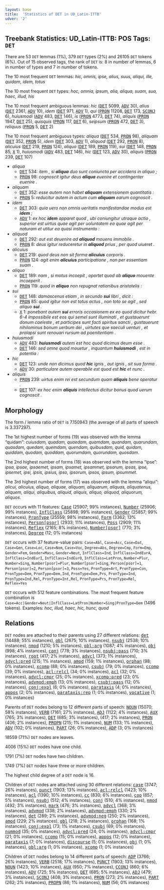 ```yaml
---
layout: base
title:  'Statistics of DET in UD_Latin-ITTB'
udver: '2'
---
```


## Treebank Statistics: UD_Latin-ITTB: POS Tags: `DET`

There are 53 `DET` lemmas (1%), 379 `DET` types (2%) and 26105 `DET` tokens (6%).
Out of 15 observed tags, the rank of `DET` is: 8 in number of lemmas, 6 in number of types and 7 in number of tokens.

The 10 most frequent `DET` lemmas: <em>hic, omnis, ipse, alius, suus, aliqui, ille, quidam, idem, totus</em>

The 10 most frequent `DET` types:  <em>hoc, omnia, ipsum, alia, aliqua, suam, sua, haec, illud, his</em>

The 10 most frequent ambiguous lemmas: <em>hic</em> (<tt><a href="la_ittb-pos-DET.html">DET</a></tt> 5099, <tt><a href="la_ittb-pos-ADV.html">ADV</a></tt> 30), <em>alius</em> (<tt><a href="la_ittb-pos-DET.html">DET</a></tt> 2361, <tt><a href="la_ittb-pos-ADV.html">ADV</a></tt> 10), <em>idem</em> (<tt><a href="la_ittb-pos-DET.html">DET</a></tt> 971, <tt><a href="la_ittb-pos-ADV.html">ADV</a></tt> 1), <em>qui</em> (<tt><a href="la_ittb-pos-PRON.html">PRON</a></tt> 11208, <tt><a href="la_ittb-pos-DET.html">DET</a></tt> 173, <tt><a href="la_ittb-pos-SCONJ.html">SCONJ</a></tt> 6), <em>huiusmodi</em> (<tt><a href="la_ittb-pos-ADV.html">ADV</a></tt> 483, <tt><a href="la_ittb-pos-DET.html">DET</a></tt> 146), <em>is</em> (<tt><a href="la_ittb-pos-PRON.html">PRON</a></tt> 4773, <tt><a href="la_ittb-pos-DET.html">DET</a></tt> 74), <em>aliquis</em> (<tt><a href="la_ittb-pos-PRON.html">PRON</a></tt> 1947, <tt><a href="la_ittb-pos-DET.html">DET</a></tt> 25), <em>quisquis</em> (<tt><a href="la_ittb-pos-PRON.html">PRON</a></tt> 117, <tt><a href="la_ittb-pos-DET.html">DET</a></tt> 6), <em>seipsum</em> (<tt><a href="la_ittb-pos-PRON.html">PRON</a></tt> 472, <tt><a href="la_ittb-pos-DET.html">DET</a></tt> 3), <em>reliquus</em> (<tt><a href="la_ittb-pos-PRON.html">PRON</a></tt> 5, <tt><a href="la_ittb-pos-DET.html">DET</a></tt> 2)

The 10 most frequent ambiguous types:  <em>aliqua</em> (<tt><a href="la_ittb-pos-DET.html">DET</a></tt> 534, <tt><a href="la_ittb-pos-PRON.html">PRON</a></tt> 98), <em>aliquam</em> (<tt><a href="la_ittb-pos-DET.html">DET</a></tt> 352, <tt><a href="la_ittb-pos-PRON.html">PRON</a></tt> 5), <em>idem</em> (<tt><a href="la_ittb-pos-DET.html">DET</a></tt> 303, <tt><a href="la_ittb-pos-ADV.html">ADV</a></tt> 1), <em>aliquod</em> (<tt><a href="la_ittb-pos-DET.html">DET</a></tt> 292, <tt><a href="la_ittb-pos-PRON.html">PRON</a></tt> 8), <em>alicuius</em> (<tt><a href="la_ittb-pos-DET.html">DET</a></tt> 219, <tt><a href="la_ittb-pos-PRON.html">PRON</a></tt> 124), <em>aliquo</em> (<tt><a href="la_ittb-pos-DET.html">DET</a></tt> 189, <tt><a href="la_ittb-pos-PRON.html">PRON</a></tt> 119), <em>sui</em> (<tt><a href="la_ittb-pos-DET.html">DET</a></tt> 148, <tt><a href="la_ittb-pos-PRON.html">PRON</a></tt> 85, <tt><a href="la_ittb-pos-X.html">X</a></tt> 1), <em>huiusmodi</em> (<tt><a href="la_ittb-pos-ADV.html">ADV</a></tt> 483, <tt><a href="la_ittb-pos-DET.html">DET</a></tt> 146), <em>hic</em> (<tt><a href="la_ittb-pos-DET.html">DET</a></tt> 123, <tt><a href="la_ittb-pos-ADV.html">ADV</a></tt> 30), <em>aliquis</em> (<tt><a href="la_ittb-pos-PRON.html">PRON</a></tt> 239, <tt><a href="la_ittb-pos-DET.html">DET</a></tt> 107)


* <em>aliqua</em>
  * <tt><a href="la_ittb-pos-DET.html">DET</a></tt> 534: <em>item , si <b>aliqua</b> duo sunt coniuncta per accidens in aliquo ;</em>
  * <tt><a href="la_ittb-pos-PRON.html">PRON</a></tt> 98: <em>cognoscit igitur deus <b>aliqua</b> euenire et contingenter euenire .</em>
* <em>aliquam</em>
  * <tt><a href="la_ittb-pos-DET.html">DET</a></tt> 352: <em>esse autem non habet <b>aliquam</b> extensionem quantitatis :</em>
  * <tt><a href="la_ittb-pos-PRON.html">PRON</a></tt> 5: <em>reducitur autem in actum cum <b>aliquam</b> earum cognoscit .</em>
* <em>idem</em>
  * <tt><a href="la_ittb-pos-DET.html">DET</a></tt> 303: <em>quia uero non omnis ueritatis manifestandae modus est <b>idem</b> ;</em>
  * <tt><a href="la_ittb-pos-ADV.html">ADV</a></tt> 1: <em>ex hoc <b>idem</b> apparet quod , ubi coniungitur utraque actio , superior est uirtus quae agit per uoluntatem ea quae agit per naturam et utitur ea quasi instrumento :</em>
* <em>aliquod</em>
  * <tt><a href="la_ittb-pos-DET.html">DET</a></tt> 292: <em>aut est deuenire ad <b>aliquod</b> mouens immobile .</em>
  * <tt><a href="la_ittb-pos-PRON.html">PRON</a></tt> 8: <em>deus igitur reduceretur in <b>aliquod</b> prius , per quod uiueret .</em>
* <em>alicuius</em>
  * <tt><a href="la_ittb-pos-DET.html">DET</a></tt> 219: <em>quod deus non sit forma <b>alicuius</b> corporis .</em>
  * <tt><a href="la_ittb-pos-PRON.html">PRON</a></tt> 124: <em>agit enim <b>alicuius</b> participatione , non per essentiam suam .</em>
* <em>aliquo</em>
  * <tt><a href="la_ittb-pos-DET.html">DET</a></tt> 189: <em>nam , si motus incoepit , oportet quod ab <b>aliquo</b> mouente incoeperit .</em>
  * <tt><a href="la_ittb-pos-PRON.html">PRON</a></tt> 119: <em>quod in <b>aliquo</b> non repugnat rationibus aristotelis :</em>
* <em>sui</em>
  * <tt><a href="la_ittb-pos-DET.html">DET</a></tt> 148: <em>damascenus etiam , in secundo <b>sui</b> libri , dicit :</em>
  * <tt><a href="la_ittb-pos-PRON.html">PRON</a></tt> 85: <em>quod igitur non est totus actus , non toto se agit , sed aliquo <b>sui</b> .</em>
  * <tt><a href="la_ittb-pos-X.html">X</a></tt> 1: <em>ponebant autem <b>sui</b> erroris occasionem ex eo quod dicitur hebr. 6-4 impossibile est eos qui semel sunt illuminati , et gustauerunt donum caeleste , et participes sunt facti spiritus sancti , gustauerunt nihilominus bonum uerbum dei , uirtutes que saeculi uenturi , et prolapsi sunt renouari rursum ad poenitentiam .</em>
* <em>huiusmodi</em>
  * <tt><a href="la_ittb-pos-ADV.html">ADV</a></tt> 483: <em><b>huiusmodi</b> autem est hoc quod dicimus deum esse .</em>
  * <tt><a href="la_ittb-pos-DET.html">DET</a></tt> 146: <em>sed omne quod mouetur , inquantum <b>huiusmodi</b> , est in potentia :</em>
* <em>hic</em>
  * <tt><a href="la_ittb-pos-DET.html">DET</a></tt> 123: <em>unde non dicimus quod <b>hic</b> ignis , aut ignis , sit sua forma .</em>
  * <tt><a href="la_ittb-pos-ADV.html">ADV</a></tt> 30: <em>particulare autem operabile est quod est <b>hic</b> et nunc .</em>
* <em>aliquis</em>
  * <tt><a href="la_ittb-pos-PRON.html">PRON</a></tt> 239: <em>uirtus enim rei est secundum quam <b>aliquis</b> bene operatur .</em>
  * <tt><a href="la_ittb-pos-DET.html">DET</a></tt> 107: <em>ex hoc enim <b>aliquis</b> intellectus dicitur bonus quod uerum cognoscit .</em>

## Morphology

The form / lemma ratio of `DET` is 7.150943 (the average of all parts of speech is 3.337297).

The 1st highest number of forms (19) was observed with the lemma “quidam”: <em>cuiusdam, quadam, quaedam, quamdam, quandam, quarundam, quasdam, quedam, quemdam, quendam, quibusdam, quid, quidam, quiddam, quodam, quoddam, quorumdam, quorundam, quosdam</em>.

The 2nd highest number of forms (18) was observed with the lemma “ipse”: <em>ipsa, ipsae, ipsaemet, ipsam, ipsamet, ipsammet, ipsarum, ipsas, ipse, ipsemet, ipsi, ipsis, ipsius, ipso, ipsorum, ipsos, ipsum, ipsummet</em>.

The 3rd highest number of forms (17) was observed with the lemma “aliqui”: <em>alicui, alicuius, aliqua, aliquae, aliquam, aliquarum, aliquas, aliquatenus, aliquem, aliqui, aliquibus, aliquid, aliquis, aliquo, aliquod, aliquorum, aliquos</em>.

`DET` occurs with 11 features: <tt><a href="la_ittb-feat-Case.html">Case</a></tt> (25907; 99% instances), <tt><a href="la_ittb-feat-Number.html">Number</a></tt> (25906; 99% instances), <tt><a href="la_ittb-feat-InflClass.html">InflClass</a></tt> (25898; 99% instances), <tt><a href="la_ittb-feat-Gender.html">Gender</a></tt> (25857; 99% instances), <tt><a href="la_ittb-feat-PronType.html">PronType</a></tt> (25559; 98% instances), <tt><a href="la_ittb-feat-Form.html">Form</a></tt> (3362; 13% instances), <tt><a href="la_ittb-feat-Person-psor.html">Person[psor]</a></tt> (2933; 11% instances), <tt><a href="la_ittb-feat-Poss.html">Poss</a></tt> (2909; 11% instances), <tt><a href="la_ittb-feat-Reflex.html">Reflex</a></tt> (2165; 8% instances), <tt><a href="la_ittb-feat-Number-psor.html">Number[psor]</a></tt> (770; 3% instances), <tt><a href="la_ittb-feat-Degree.html">Degree</a></tt> (12; 0% instances)

`DET` occurs with 37 feature-value pairs: `Case=Abl`, `Case=Acc`, `Case=Dat`, `Case=Gen`, `Case=Loc`, `Case=Nom`, `Case=Voc`, `Degree=Abs`, `Degree=Cmp`, `Form=Emp`, `Gender=Fem`, `Gender=Masc`, `Gender=Neut`, `InflClass=Ind`, `InflClass=IndEurA`, `InflClass=IndEurI`, `InflClass=IndEurO`, `InflClass=LatPron`, `Number=Plur`, `Number=Sing`, `Number[psor]=Plur`, `Number[psor]=Sing`, `Person[psor]=1`, `Person[psor]=2`, `Person[psor]=3`, `Poss=Yes`, `PronType=Art`, `PronType=Con`, `PronType=Dem`, `PronType=Dem,Ind`, `PronType=Dem,Prs`, `PronType=Ind`, `PronType=Ind,Rel`, `PronType=Int,Rel`, `PronType=Prs`, `PronType=Rel`, `Reflex=Yes`

`DET` occurs with 512 feature combinations.
The most frequent feature combination is `Case=Acc|Gender=Neut|InflClass=LatPron|Number=Sing|PronType=Dem` (1496 tokens).
Examples: <em>hoc, illud, haec, hic, hunc, quod</em>


## Relations

`DET` nodes are attached to their parents using 27 different relations: <tt><a href="la_ittb-dep-det.html">det</a></tt> (14488; 55% instances), <tt><a href="la_ittb-dep-obl.html">obl</a></tt> (2675; 10% instances), <tt><a href="la_ittb-dep-nsubj.html">nsubj</a></tt> (2538; 10% instances), <tt><a href="la_ittb-dep-nmod.html">nmod</a></tt> (1210; 5% instances), <tt><a href="la_ittb-dep-obl-arg.html">obl:arg</a></tt> (1087; 4% instances), <tt><a href="la_ittb-dep-obj.html">obj</a></tt> (998; 4% instances), <tt><a href="la_ittb-dep-conj.html">conj</a></tt> (778; 3% instances), <tt><a href="la_ittb-dep-nsubj-pass.html">nsubj:pass</a></tt> (710; 3% instances), <tt><a href="la_ittb-dep-root.html">root</a></tt> (417; 2% instances), <tt><a href="la_ittb-dep-advcl.html">advcl</a></tt> (373; 1% instances), <tt><a href="la_ittb-dep-advcl-pred.html">advcl:pred</a></tt> (215; 1% instances), <tt><a href="la_ittb-dep-amod.html">amod</a></tt> (159; 1% instances), <tt><a href="la_ittb-dep-orphan.html">orphan</a></tt> (98; 0% instances), <tt><a href="la_ittb-dep-xcomp.html">xcomp</a></tt> (88; 0% instances), <tt><a href="la_ittb-dep-csubj.html">csubj</a></tt> (79; 0% instances), <tt><a href="la_ittb-dep-ccomp.html">ccomp</a></tt> (39; 0% instances), <tt><a href="la_ittb-dep-acl-relcl.html">acl:relcl</a></tt> (34; 0% instances), <tt><a href="la_ittb-dep-acl.html">acl</a></tt> (32; 0% instances), <tt><a href="la_ittb-dep-advcl-cmpr.html">advcl:cmpr</a></tt> (25; 0% instances), <tt><a href="la_ittb-dep-xcomp-pred.html">xcomp:pred</a></tt> (23; 0% instances), <tt><a href="la_ittb-dep-advmod-emph.html">advmod:emph</a></tt> (13; 0% instances), <tt><a href="la_ittb-dep-csubj-pass.html">csubj:pass</a></tt> (12; 0% instances), <tt><a href="la_ittb-dep-conj-expl.html">conj:expl</a></tt> (6; 0% instances), <tt><a href="la_ittb-dep-parataxis.html">parataxis</a></tt> (4; 0% instances), <tt><a href="la_ittb-dep-appos.html">appos</a></tt> (2; 0% instances), <tt><a href="la_ittb-dep-parataxis-rep.html">parataxis:rep</a></tt> (1; 0% instances), <tt><a href="la_ittb-dep-vocative.html">vocative</a></tt> (1; 0% instances)

Parents of `DET` nodes belong to 12 different parts of speech: <tt><a href="la_ittb-pos-NOUN.html">NOUN</a></tt> (15070; 58% instances), <tt><a href="la_ittb-pos-VERB.html">VERB</a></tt> (7161; 27% instances), <tt><a href="la_ittb-pos-ADJ.html">ADJ</a></tt> (1122; 4% instances), <tt><a href="la_ittb-pos-AUX.html">AUX</a></tt> (765; 3% instances), <tt><a href="la_ittb-pos-DET.html">DET</a></tt> (685; 3% instances),  (417; 2% instances), <tt><a href="la_ittb-pos-PRON.html">PRON</a></tt> (406; 2% instances), <tt><a href="la_ittb-pos-PROPN.html">PROPN</a></tt> (215; 1% instances), <tt><a href="la_ittb-pos-NUM.html">NUM</a></tt> (133; 1% instances), <tt><a href="la_ittb-pos-ADV.html">ADV</a></tt> (102; 0% instances), <tt><a href="la_ittb-pos-PART.html">PART</a></tt> (26; 0% instances), <tt><a href="la_ittb-pos-ADP.html">ADP</a></tt> (3; 0% instances)

18559 (71%) `DET` nodes are leaves.

4006 (15%) `DET` nodes have one child.

1791 (7%) `DET` nodes have two children.

1749 (7%) `DET` nodes have three or more children.

The highest child degree of a `DET` node is 16.

Children of `DET` nodes are attached using 30 different relations: <tt><a href="la_ittb-dep-case.html">case</a></tt> (3747; 26% instances), <tt><a href="la_ittb-dep-punct.html">punct</a></tt> (1903; 13% instances), <tt><a href="la_ittb-dep-acl-relcl.html">acl:relcl</a></tt> (1423; 10% instances), <tt><a href="la_ittb-dep-acl.html">acl</a></tt> (1390; 10% instances), <tt><a href="la_ittb-dep-cc.html">cc</a></tt> (830; 6% instances), <tt><a href="la_ittb-dep-cop.html">cop</a></tt> (657; 5% instances), <tt><a href="la_ittb-dep-nsubj.html">nsubj</a></tt> (512; 4% instances), <tt><a href="la_ittb-dep-conj.html">conj</a></tt> (510; 4% instances), <tt><a href="la_ittb-dep-nmod.html">nmod</a></tt> (492; 3% instances), <tt><a href="la_ittb-dep-mark.html">mark</a></tt> (476; 3% instances), <tt><a href="la_ittb-dep-advcl.html">advcl</a></tt> (368; 3% instances), <tt><a href="la_ittb-dep-advmod.html">advmod</a></tt> (338; 2% instances), <tt><a href="la_ittb-dep-advmod-emph.html">advmod:emph</a></tt> (330; 2% instances), <tt><a href="la_ittb-dep-det.html">det</a></tt> (289; 2% instances), <tt><a href="la_ittb-dep-advmod-neg.html">advmod:neg</a></tt> (250; 2% instances), <tt><a href="la_ittb-dep-amod.html">amod</a></tt> (229; 2% instances), <tt><a href="la_ittb-dep-obl.html">obl</a></tt> (218; 2% instances), <tt><a href="la_ittb-dep-orphan.html">orphan</a></tt> (168; 1% instances), <tt><a href="la_ittb-dep-conj-expl.html">conj:expl</a></tt> (73; 1% instances), <tt><a href="la_ittb-dep-csubj.html">csubj</a></tt> (69; 0% instances), <tt><a href="la_ittb-dep-nummod.html">nummod</a></tt> (35; 0% instances), <tt><a href="la_ittb-dep-advcl-pred.html">advcl:pred</a></tt> (24; 0% instances), <tt><a href="la_ittb-dep-advcl-cmpr.html">advcl:cmpr</a></tt> (21; 0% instances), <tt><a href="la_ittb-dep-ccomp.html">ccomp</a></tt> (15; 0% instances), <tt><a href="la_ittb-dep-appos.html">appos</a></tt> (12; 0% instances), <tt><a href="la_ittb-dep-parataxis.html">parataxis</a></tt> (7; 0% instances), <tt><a href="la_ittb-dep-discourse.html">discourse</a></tt> (5; 0% instances), <tt><a href="la_ittb-dep-obj.html">obj</a></tt> (1; 0% instances), <tt><a href="la_ittb-dep-obl-arg.html">obl:arg</a></tt> (1; 0% instances), <tt><a href="la_ittb-dep-xcomp.html">xcomp</a></tt> (1; 0% instances)

Children of `DET` nodes belong to 14 different parts of speech: <tt><a href="la_ittb-pos-ADP.html">ADP</a></tt> (3766; 26% instances), <tt><a href="la_ittb-pos-VERB.html">VERB</a></tt> (2518; 17% instances), <tt><a href="la_ittb-pos-PUNCT.html">PUNCT</a></tt> (1903; 13% instances), <tt><a href="la_ittb-pos-NOUN.html">NOUN</a></tt> (1423; 10% instances), <tt><a href="la_ittb-pos-AUX.html">AUX</a></tt> (950; 7% instances), <tt><a href="la_ittb-pos-CCONJ.html">CCONJ</a></tt> (860; 6% instances), <tt><a href="la_ittb-pos-ADV.html">ADV</a></tt> (725; 5% instances), <tt><a href="la_ittb-pos-DET.html">DET</a></tt> (685; 5% instances), <tt><a href="la_ittb-pos-ADJ.html">ADJ</a></tt> (479; 3% instances), <tt><a href="la_ittb-pos-SCONJ.html">SCONJ</a></tt> (408; 3% instances), <tt><a href="la_ittb-pos-PRON.html">PRON</a></tt> (273; 2% instances), <tt><a href="la_ittb-pos-PART.html">PART</a></tt> (262; 2% instances), <tt><a href="la_ittb-pos-PROPN.html">PROPN</a></tt> (86; 1% instances), <tt><a href="la_ittb-pos-NUM.html">NUM</a></tt> (56; 0% instances)

